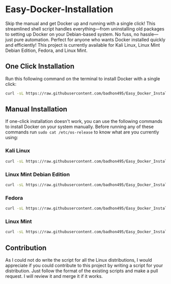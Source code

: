 # Easy-Docker-Installation

Skip the manual and get Docker up and running with a single click! This streamlined shell script handles everything—from uninstalling old packages to setting up Docker on your Debian-based system. No fuss, no hassle—just pure automation. Perfect for anyone who wants Docker installed quickly and efficiently!
This project is currently available for Kali Linux, Linux Mint Debian Edition, Fedora, and Linux Mint.

## One Click Installation

Run this following command on the terminal to install Docker with a single click:

```bash
curl -sL https://raw.githubusercontent.com/badhon495/Easy_Docker_Installation/main/Automatic.sh | bash
```

## Manual Installation

If one-click installation doesn't work, you can use the following commands to install Docker on your system manually. Before running any of these commands run `sudo cat /etc/os-release` to know what are you currently using:

### Kali Linux

```bash
curl -sL https://raw.githubusercontent.com/badhon495/Easy_Docker_Installation/main/kali.sh | bash
```

### Linux Mint Debian Edition

```bash
curl -sL https://raw.githubusercontent.com/badhon495/Easy_Docker_Installation/main/LMDE.sh | bash
```

### Fedora

```bash
curl -sL https://raw.githubusercontent.com/badhon495/Easy_Docker_Installation/main/Fedora.sh | bash
```

### Linux Mint

```bash
curl -sL https://raw.githubusercontent.com/badhon495/Easy_Docker_Installation/main/Mint.sh | bash
```

## Contribution

As I could not do write the script for all the Linux distributions, I would appreciate if you could contribute to this project by writing a script for your distribution. Just follow the format of the existing scripts and make a pull request. I will review it and merge it if it works.
